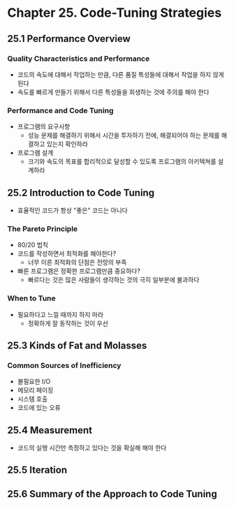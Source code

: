 # Chapter 25. Code-Tuning Strategies

## 25.1 Performance Overview

### Quality Characteristics and Performance
- 코드의 속도에 대해서 작업하는 만큼, 다른 품질 특성들에 대해서 작업을 하지 않게 된다
- 속도를 빠르게 만들기 위해서 다른 특성들을 희생하는 것에 주의를 해야 한다

### Performance and Code Tuning
- 프로그램의 요구사항
  - 성능 문제를 해결하기 위해서 시간을 투자하기 전에, 해결되어야 하는 문제를 해결하고 있는지 확인하라
- 프로그램 설계
  - 크기와 속도의 목표를 합리적으로 달성할 수 있도록 프로그램의 아키텍쳐를 설계하라

## 25.2 Introduction to Code Tuning
- 효율적인 코드가 항상 "좋은" 코드는 아니다

### The Pareto Principle
- 80/20 법칙
- 코드를 작성하면서 최적화를 해야한다?
  - 너무 이른 최적화의 단점은 전망의 부족
- 빠른 프로그램은 정확한 프로그램만큼 중요하다?
  - 빠르다는 것은 많은 사람들이 생각하는 것의 극히 일부분에 불과하다

### When to Tune
- 필요하다고 느낄 때까지 하지 마라
  - 정확하게 잘 동작하는 것이 우선

## 25.3 Kinds of Fat and Molasses

### Common Sources of Inefficiency
- 불필요한 I/O
- 메모리 페이징
- 시스템 호출
- 코드에 있는 오류

## 25.4 Measurement
- 코드의 실행 시간만 측정하고 있다는 것을 확실해 해야 한다

## 25.5 Iteration
## 25.6 Summary of the Approach to Code Tuning
